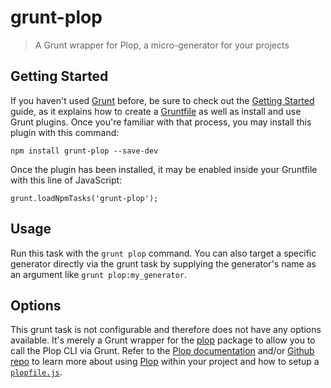 # grunt-plop

> A Grunt wrapper for Plop, a micro-generator for your projects


## Getting Started

If you haven't used [Grunt](https://gruntjs.com) before, be sure to check out the [Getting Started](https://gruntjs.com/getting-started) guide, as it explains how to create a [Gruntfile](https://gruntjs.com/sample-gruntfile) as well as install and use Grunt plugins. Once you're familiar with that process, you may install this plugin with this command:

```
npm install grunt-plop --save-dev
```

Once the plugin has been installed, it may be enabled inside your Gruntfile with this line of JavaScript:

```
grunt.loadNpmTasks('grunt-plop');
```

## Usage

Run this task with the `grunt plop` command. You can also target a specific generator directly via the grunt task by supplying the generator's name as an argument like `grunt plop:my_generator`. 


## Options

This grunt task is not configurable and therefore does not have any options available. It's merely a Grunt wrapper for the [plop](https://www.npmjs.com/package/plop) package to allow you to call the Plop CLI via Grunt. Refer to the [Plop documentation](https://plopjs.com/documentation/) and/or [Github repo](https://github.com/amwmedia/plop) to learn more about using [Plop](https://plopjs.com/) within your project and how to setup a [`plopfile.js`](https://plopjs.com/documentation/#your-first-plopfile).